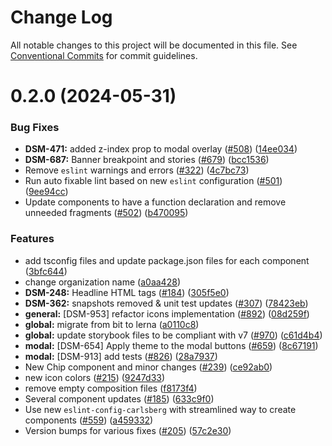 # Change Log

All notable changes to this project will be documented in this file.
See [Conventional Commits](https://conventionalcommits.org) for commit guidelines.

# 0.2.0 (2024-05-31)

### Bug Fixes

- **DSM-471:** added z-index prop to modal overlay ([#508](https://github.com/CarlsbergGBS/cx-component-library/issues/508)) ([14ee034](https://github.com/CarlsbergGBS/cx-component-library/commit/14ee0349b499e6a451e9e9be90b5e420e6fac66e))
- **DSM-687:** Banner breakpoint and stories ([#679](https://github.com/CarlsbergGBS/cx-component-library/issues/679)) ([bcc1536](https://github.com/CarlsbergGBS/cx-component-library/commit/bcc1536734ea1e5a2b36344b51b40e563dab3b23))
- Remove `eslint` warnings and errors ([#322](https://github.com/CarlsbergGBS/cx-component-library/issues/322)) ([4c7bc73](https://github.com/CarlsbergGBS/cx-component-library/commit/4c7bc737de8abb060919ac5ba16220a6d5d0ace9))
- Run auto fixable lint based on new `eslint` configuration ([#501](https://github.com/CarlsbergGBS/cx-component-library/issues/501)) ([9ee94cc](https://github.com/CarlsbergGBS/cx-component-library/commit/9ee94cc2cd407f717e62d8857b5f20a74e7bbec4))
- Update components to have a function declaration and remove unneeded fragments ([#502](https://github.com/CarlsbergGBS/cx-component-library/issues/502)) ([b470095](https://github.com/CarlsbergGBS/cx-component-library/commit/b4700954f4e1ae9c7e547f4de37ac2b15a9d55ea))

### Features

- add tsconfig files and update package.json files for each component ([3bfc644](https://github.com/CarlsbergGBS/cx-component-library/commit/3bfc644e1cfc9dbb7cf7a0469e25fce055b53240))
- change organization name ([a0aa428](https://github.com/CarlsbergGBS/cx-component-library/commit/a0aa428f43138af5707a3ff4c0e36b7c056f02e6))
- **DSM-248:** Headline HTML tags ([#184](https://github.com/CarlsbergGBS/cx-component-library/issues/184)) ([305f5e0](https://github.com/CarlsbergGBS/cx-component-library/commit/305f5e0fa92d5813f4877b338ad827a8c347d452))
- **DSM-362:** snapshots removed & unit test updates ([#307](https://github.com/CarlsbergGBS/cx-component-library/issues/307)) ([78423eb](https://github.com/CarlsbergGBS/cx-component-library/commit/78423eb5cfe04fe8a3a7af1f5af074ac6d35e235))
- **general:** [DSM-953] refactor icons implementation ([#892](https://github.com/CarlsbergGBS/cx-component-library/issues/892)) ([08d259f](https://github.com/CarlsbergGBS/cx-component-library/commit/08d259f476ce97e9db8ac41d5eb4773eabca0d37))
- **global:** migrate from bit to lerna ([a0110c8](https://github.com/CarlsbergGBS/cx-component-library/commit/a0110c8831370dc762c193b17cc593eed381f990))
- **global:** update storybook files to be compliant with v7 ([#970](https://github.com/CarlsbergGBS/cx-component-library/issues/970)) ([c61d4b4](https://github.com/CarlsbergGBS/cx-component-library/commit/c61d4b40a0755becf942ad3f28758a159f8c54e4))
- **modal:** [DSM-654] Apply theme to the modal buttons ([#659](https://github.com/CarlsbergGBS/cx-component-library/issues/659)) ([8c67191](https://github.com/CarlsbergGBS/cx-component-library/commit/8c67191b8270f686039f3b30714b3e25f9981313))
- **modal:** [DSM-913] add tests ([#826](https://github.com/CarlsbergGBS/cx-component-library/issues/826)) ([28a7937](https://github.com/CarlsbergGBS/cx-component-library/commit/28a79379bf0aeaa908a75f641a1d3aa09593fede))
- New Chip component and minor changes ([#239](https://github.com/CarlsbergGBS/cx-component-library/issues/239)) ([ce92ab0](https://github.com/CarlsbergGBS/cx-component-library/commit/ce92ab0543b96296952a29e2d43d0df29d4e188f))
- new icon colors ([#215](https://github.com/CarlsbergGBS/cx-component-library/issues/215)) ([9247d33](https://github.com/CarlsbergGBS/cx-component-library/commit/9247d3370bcde78432033ba8b23837f97e0b0dc0))
- remove empty composition files ([f8173f4](https://github.com/CarlsbergGBS/cx-component-library/commit/f8173f4a2ecbf80bb7b6ffe848c023ae31819c2d))
- Several component updates ([#185](https://github.com/CarlsbergGBS/cx-component-library/issues/185)) ([633c9f0](https://github.com/CarlsbergGBS/cx-component-library/commit/633c9f0a4432e9e3d08ff05156453660929c19a2))
- Use new `eslint-config-carlsberg` with streamlined way to create components ([#559](https://github.com/CarlsbergGBS/cx-component-library/issues/559)) ([a459332](https://github.com/CarlsbergGBS/cx-component-library/commit/a45933215bc0b523220743f17d988d7f1ad5fce6))
- Version bumps for various fixes ([#205](https://github.com/CarlsbergGBS/cx-component-library/issues/205)) ([57c2e30](https://github.com/CarlsbergGBS/cx-component-library/commit/57c2e30804ba0aa6ebdd6a3ac59044b69ad9393f))
